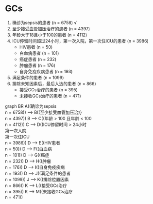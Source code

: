 # GCs
1. 确诊为sepsis的患者 (n = 6758) √
2. 至少接受血管加压治疗的患者 (n = 4397)
3. 年龄大于18且小于100的患者 (n = 4112)
4. ICU停留时间超过24小时，第一次入院，第一次住ICU的患者 (n = 3986)
   - HIV患者 (n = 50)
   - 白血病患者 (n = 101)
   - 癌症患者 (n = 232)
   - 肿瘤患者 (n = 176)
   - 自身免疫疾病患者 (n = 193)
5. 满足条件的患者 (n = 1099)
6. 排除未知因素后，最后入选的患者 (n = 866)
   -  接受GCs治疗的患者 (n = 395)
   -  未接收GCs治疗的患者 (n = 471)

graph BR
A((确诊为sepsis<br>n = 6758)) --> B((至少接受血管加压治疗<br>n = 4397))
B --> C((年龄 > 100 且年龄 < 100<br>n = 4112))
C --> D((ICU停留时间 > 24小时<br>第一次入院<br>第一次住ICU<br>n = 3986))
D --> E((HIV患者<br>n = 50))
D --> F((白血病<br>n = 101))
D --> G((癌症<br>n = 232))
D --> H((肿瘤<br>n = 176))
D --> I((自身免疫疾病<br>n = 193))
D --> J((满足条件的患者<br>n = 1099))
J --> K((排除位置因素<br>n = 866))
K --> L((接受GCs治疗<br>n = 395))
K --> M((未接收GCs治疗<br>n = 471))